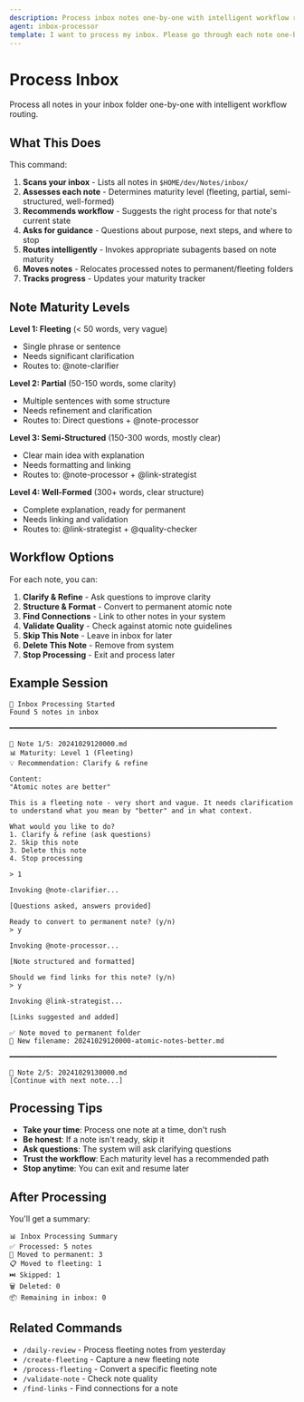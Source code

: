 ```yaml
---
description: Process inbox notes one-by-one with intelligent workflow routing
agent: inbox-processor
template: I want to process my inbox. Please go through each note one-by-one, assess its maturity level, and help me decide what to do with it. Ask me questions along the way about what the purpose is and where to stop. Route each note through the appropriate workflow based on its current state.
---
```


# Process Inbox

Process all notes in your inbox folder one-by-one with intelligent workflow routing.

## What This Does

This command:

1. **Scans your inbox** - Lists all notes in `$HOME/dev/Notes/inbox/`
2. **Assesses each note** - Determines maturity level (fleeting, partial, semi-structured, well-formed)
3. **Recommends workflow** - Suggests the right process for that note's current state
4. **Asks for guidance** - Questions about purpose, next steps, and where to stop
5. **Routes intelligently** - Invokes appropriate subagents based on note maturity
6. **Moves notes** - Relocates processed notes to permanent/fleeting folders
7. **Tracks progress** - Updates your maturity tracker

## Note Maturity Levels

**Level 1: Fleeting** (< 50 words, very vague)
- Single phrase or sentence
- Needs significant clarification
- Routes to: @note-clarifier

**Level 2: Partial** (50-150 words, some clarity)
- Multiple sentences with some structure
- Needs refinement and clarification
- Routes to: Direct questions + @note-processor

**Level 3: Semi-Structured** (150-300 words, mostly clear)
- Clear main idea with explanation
- Needs formatting and linking
- Routes to: @note-processor + @link-strategist

**Level 4: Well-Formed** (300+ words, clear structure)
- Complete explanation, ready for permanent
- Needs linking and validation
- Routes to: @link-strategist + @quality-checker

## Workflow Options

For each note, you can:

1. **Clarify & Refine** - Ask questions to improve clarity
2. **Structure & Format** - Convert to permanent atomic note
3. **Find Connections** - Link to other notes in your system
4. **Validate Quality** - Check against atomic note guidelines
5. **Skip This Note** - Leave in inbox for later
6. **Delete This Note** - Remove from system
7. **Stop Processing** - Exit and process later

## Example Session

```
📝 Inbox Processing Started
Found 5 notes in inbox

━━━━━━━━━━━━━━━━━━━━━━━━━━━━━━━━━━━━━━━━━━━━━━━━━━━━━━━━━━━━━━━━━━

📝 Note 1/5: 20241029120000.md
📊 Maturity: Level 1 (Fleeting)
💡 Recommendation: Clarify & refine

Content:
"Atomic notes are better"

This is a fleeting note - very short and vague. It needs clarification
to understand what you mean by "better" and in what context.

What would you like to do?
1. Clarify & refine (ask questions)
2. Skip this note
3. Delete this note
4. Stop processing

> 1

Invoking @note-clarifier...

[Questions asked, answers provided]

Ready to convert to permanent note? (y/n)
> y

Invoking @note-processor...

[Note structured and formatted]

Should we find links for this note? (y/n)
> y

Invoking @link-strategist...

[Links suggested and added]

✅ Note moved to permanent folder
📝 New filename: 20241029120000-atomic-notes-better.md

━━━━━━━━━━━━━━━━━━━━━━━━━━━━━━━━━━━━━━━━━━━━━━━━━━━━━━━━━━━━━━━━━━

📝 Note 2/5: 20241029130000.md
[Continue with next note...]
```

## Processing Tips

- **Take your time**: Process one note at a time, don't rush
- **Be honest**: If a note isn't ready, skip it
- **Ask questions**: The system will ask clarifying questions
- **Trust the workflow**: Each maturity level has a recommended path
- **Stop anytime**: You can exit and resume later

## After Processing

You'll get a summary:

```
📊 Inbox Processing Summary
✅ Processed: 5 notes
📝 Moved to permanent: 3
📋 Moved to fleeting: 1
⏭️ Skipped: 1
🗑️ Deleted: 0
📦 Remaining in inbox: 0
```

## Related Commands

- `/daily-review` - Process fleeting notes from yesterday
- `/create-fleeting` - Capture a new fleeting note
- `/process-fleeting` - Convert a specific fleeting note
- `/validate-note` - Check note quality
- `/find-links` - Find connections for a note

